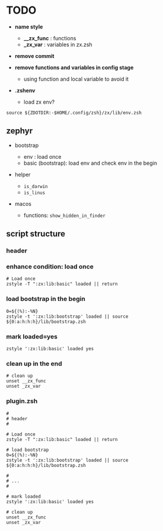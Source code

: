 # TODO

- **name style**
  - **__zx_func** : functions
  - **_zx_var** : variables in zx.zsh

- **remove commit**

- **remove functions and variables in config stage**
  - using function and local variable to avoid it

- **.zshenv**
  - load zx env?

```shell
source ${ZDOTDIR:-$HOME/.config/zsh}/zx/lib/env.zsh
```

## zephyr

- bootstrap

  - env : load once
  - basic (bootstrap): load env and check env in the begin

- helper
  - `is_darwin`
  - `is_linus`

- macos
  - functions: `show_hidden_in_finder`

## script structure

### header

### enhance condition: load once

```shell
# Load once
zstyle -T ":zx:lib:basic" loaded || return
```

### load bootstrap in the begin

```shell
0=${(%):-%N}
zstyle -t ':zx:lib:bootstrap' loaded || source ${0:a:h:h:h}/lib/bootstrap.zsh
```

### mark loaded=yes

```shell
zstyle ':zx:lib:basic' loaded yes
```

### clean up in the end

```shell
# clean up
unset __zx_func
unset _zx_var
```

### plugin.zsh

```shell
#
# header
#

# Load once
zstyle -T ":zx:lib:basic" loaded || return

# load bootstrap
0=${(%):-%N}
zstyle -t ':zx:lib:bootstrap' loaded || source ${0:a:h:h:h}/lib/bootstrap.zsh

#
# ...
#

# mark loaded
zstyle ':zx:lib:basic' loaded yes

# clean up
unset __zx_func
unset _zx_var

```
